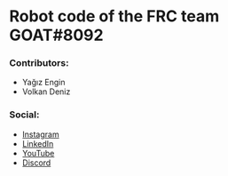 # Robot code of the FRC team GOAT#8092
### Contributors:
- Yağız Engin
- Volkan Deniz

### Social:
- [Instagram](https://www.instagram.com/goat8092/)
- [LinkedIn](https://www.linkedin.com/company/greatest-of-all-times-8092/)
- [YouTube](https://www.youtube.com/@GreatestOfAllTimes8092)
- [Discord](https://discord.com/invite/2FDMggKqUS)
